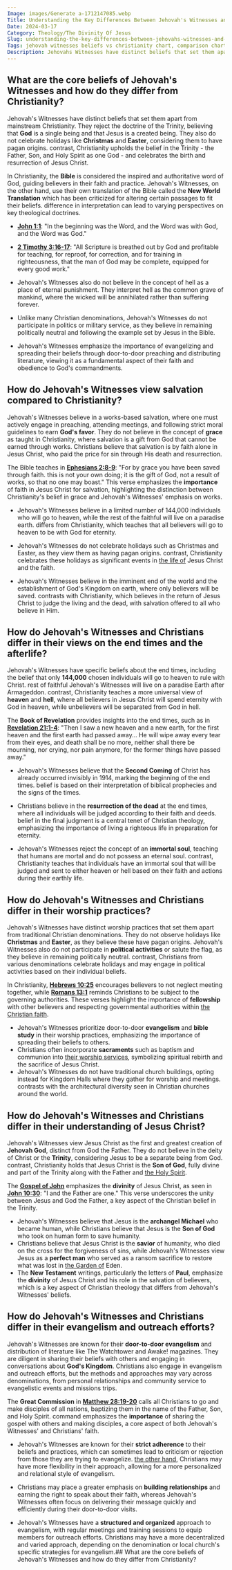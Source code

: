 ```yaml
---
Image: images/Generate a-1712147085.webp
Title: Understanding the Key Differences Between Jehovah's Witnesses and Christianity
Date: 2024-03-17
Category: Theology/The Divinity Of Jesus
Slug: understanding-the-key-differences-between-jehovahs-witnesses-and-christianity
Tags: jehovah witnesses beliefs vs christianity chart, comparison chart jehovah's witnesses vs christianity, christianity vs jehovah witness chart, christianity vs jehovah's witnesses chart, jehovah witness vs christianity comparison, what's the difference between jehovah witness and christianity, what is the difference between jehovah witness and christianity, what's the difference between christian and jehovah witness, theology, the divinity of jesus
Description: Jehovahs Witnesses have distinct beliefs that set them apart from mainstream Christianity They reject the doctrine of the Trinity believing that God is a single being and that Jesus is a created being They also do not celebrate holidays like Christmas and Easter considering them to have pagan origins contrast
---
```




## What are the core beliefs of Jehovah's Witnesses and how do they differ from Christianity?

Jehovah's Witnesses have distinct beliefs that set them apart from mainstream Christianity. They reject the doctrine of the Trinity, believing that **God** is a single being and that Jesus is a created being. They also do not celebrate holidays like **Christmas** and **Easter**, considering them to have pagan origins.  contrast, Christianity upholds the belief in the Trinity - the Father, Son, and Holy Spirit as one God - and celebrates the birth and resurrection of Jesus Christ.

In Christianity, the **Bible** is considered the inspired and authoritative word of God, guiding believers in their faith and practice. Jehovah's Witnesses, on the other hand, use their own translation of the Bible called the **New World Translation** which has been criticized for altering certain passages to fit their beliefs.  difference in interpretation can lead to varying perspectives on key theological doctrines.

* **[John 1:1](https://www.bibleref.com/John/1/John-1-1.html)**: "In the beginning was the Word, and the Word was with God, and the Word was God."
* **[2 Timothy 3:16-17](https://www.bibleref.com/2-Timothy/3/2-Timothy-3-16.html)**: "All Scripture is breathed out by God and profitable for teaching, for reproof, for correction, and for training in righteousness, that the man of God may be complete, equipped for every good work."

* Jehovah's Witnesses also do not believe in the concept of hell as a place of eternal punishment. They interpret hell as the common grave of mankind, where the wicked will be annihilated rather than suffering forever.
* Unlike many Christian denominations, Jehovah's Witnesses do not participate in politics or military service, as they believe in remaining politically neutral and following the example set by Jesus in the Bible.
* Jehovah's Witnesses emphasize the importance of evangelizing and spreading their beliefs through door-to-door preaching and distributing literature, viewing it as a fundamental aspect of their faith and obedience to God's commandments.

## How do Jehovah's Witnesses view salvation compared to Christianity?

Jehovah's Witnesses believe in a works-based salvation, where one must actively engage in preaching, attending meetings, and following strict moral guidelines to earn **God's favor**. They do not believe in the concept of **grace** as taught in Christianity, where salvation is a gift from God that cannot be earned through works. Christians believe that salvation is by faith alone in Jesus Christ, who paid the price for sin through His death and resurrection.

The Bible teaches in **[Ephesians 2:8-9](https://www.bibleref.com/Ephesians/2/Ephesians-2-8.html)**: "For by grace you have been saved through faith.  this is not your own doing; it is the gift of God, not a result of works, so that no one may boast." This verse emphasizes the **importance** of faith in Jesus Christ for salvation, highlighting the distinction between Christianity's belief in grace and Jehovah's Witnesses' emphasis on works.

- Jehovah's Witnesses believe in a limited number of 144,000 individuals who will go to heaven, while the rest of the faithful will live on a paradise earth.  differs from Christianity, which teaches that all believers will go to heaven to be with God for eternity.

- Jehovah's Witnesses do not celebrate holidays such as Christmas and Easter, as they view them as having pagan origins.  contrast, Christianity celebrates these holidays as significant events in [the life of](/uncovering-the-divine-journey-of-jesus-exploring-the-life-of-christ) Jesus Christ and the faith.

- Jehovah's Witnesses believe in the imminent end of the world and the establishment of God's Kingdom on earth, where only believers will be saved.  contrasts with Christianity, which believes in the return of Jesus Christ to judge the living and the dead, with salvation offered to all who believe in Him.

## How do Jehovah's Witnesses and Christians differ in their views on the end times and the afterlife?

Jehovah's Witnesses have specific beliefs about the end times, including the belief that only **144,000** chosen individuals will go to heaven to rule with Christ.  rest of faithful Jehovah's Witnesses will live on a paradise Earth after Armageddon.  contrast, Christianity teaches a more universal view of **heaven** and **hell**, where all believers in Jesus Christ will spend eternity with God in heaven, while unbelievers will be separated from God in hell.

The **Book of Revelation** provides insights into the end times, such as in **[Revelation 21:1-4](https://www.bibleref.com/Revelation/21/Revelation-21-1.html)**: "Then I saw a new heaven and a new earth, for the first heaven and the first earth had passed away... He will wipe away every tear from their eyes, and death shall be no more, neither shall there be mourning, nor crying, nor pain anymore, for the former things have passed away."

- Jehovah's Witnesses believe that the **Second Coming** of Christ has already occurred invisibly in 1914, marking the beginning of the end times.  belief is based on their interpretation of biblical prophecies and the signs of the times.

- Christians believe in the **resurrection of the dead** at the end times, where all individuals will be judged according to their faith and deeds.  belief in the final judgment is a central tenet of Christian theology, emphasizing the importance of living a righteous life in preparation for eternity.

- Jehovah's Witnesses reject the concept of an **immortal soul**, teaching that humans are mortal and do not possess an eternal soul.  contrast, Christianity teaches that individuals have an immortal soul that will be judged and sent to either heaven or hell based on their faith and actions during their earthly life.

## How do Jehovah's Witnesses and Christians differ in their worship practices?

Jehovah's Witnesses have distinct worship practices that set them apart from traditional Christian denominations. They do not observe holidays like **Christmas** and **Easter**, as they believe these have pagan origins. Jehovah's Witnesses also do not participate in **political activities** or salute the flag, as they believe in remaining politically neutral.  contrast, Christians from various denominations celebrate holidays and may engage in political activities based on their individual beliefs.

In Christianity, **[Hebrews 10:25](https://www.bibleref.com/Hebrews/10/Hebrews-10-25.html)** encourages believers to not neglect meeting together, while **[Romans 13:1](https://www.bibleref.com/Romans/13/Romans-13-1.html)** reminds Christians to be subject to the governing authorities. These verses highlight the importance of **fellowship** with other believers and respecting governmental authorities within [the Christian faith](/ultimate-guide-best-order-to-read-the-bible-for-beginners).

- Jehovah's Witnesses prioritize door-to-door **evangelism** and **bible study** in their worship practices, emphasizing the importance of spreading their beliefs to others.
- Christians often incorporate **sacraments** such as baptism and communion into [their worship services](/understanding-the-differences-between-messianic-judaism-and-christianity-a-comprehensive-guide), symbolizing spiritual rebirth and the sacrifice of Jesus Christ.
- Jehovah's Witnesses do not have traditional church buildings, opting instead for Kingdom Halls where they gather for worship and meetings.  contrasts with the architectural diversity seen in Christian churches around the world.

## How do Jehovah's Witnesses and Christians differ in their understanding of Jesus Christ?

Jehovah's Witnesses view Jesus Christ as the first and greatest creation of **Jehovah God**, distinct from God the Father. They do not believe in the deity of Christ or the **Trinity**, considering Jesus to be a separate being from God.  contrast, Christianity holds that Jesus Christ is the **Son of God**, fully divine and part of the Trinity along with the Father and [the Holy Spirit](/ultimate-guide-best-order-to-read-the-bible-for-beginners).

The **[Gospel of John](/ultimate-guide-best-order-to-read-the-bible-for-beginners)** emphasizes the **divinity** of Jesus Christ, as seen in **[John 10:30](https://www.bibleref.com/John/10/John-10-30.html)**: "I and the Father are one." This verse underscores the unity between Jesus and God the Father, a key aspect of the Christian belief in the Trinity.

- Jehovah's Witnesses believe that Jesus is the **archangel Michael** who became human, while Christians believe that Jesus is the **Son of God** who took on human form to save humanity.
- Christians believe that Jesus Christ is the **savior** of humanity, who died on the cross for the forgiveness of sins, while Jehovah's Witnesses view Jesus as a **perfect man** who served as a ransom sacrifice to restore what was lost in [the Garden of](/the-timeline-from-adam-and-eve-to-moses-unveiling-biblical-history-and-connections) Eden.
- The **New Testament** writings, particularly the letters of **Paul**, emphasize the **divinity** of Jesus Christ and his role in the salvation of believers, which is a key aspect of Christian theology that differs from Jehovah's Witnesses' beliefs.

## How do Jehovah's Witnesses and Christians differ in their evangelism and outreach efforts?

Jehovah's Witnesses are known for their **door-to-door evangelism** and distribution of literature like The Watchtower and Awake! magazines. They are diligent in sharing their beliefs with others and engaging in conversations about **God's Kingdom**. Christians also engage in evangelism and outreach efforts, but the methods and approaches may vary across denominations, from personal relationships and community service to evangelistic events and missions trips.

The **Great Commission** in **[Matthew 28:19-20](https://www.bibleref.com/Matthew/28/Matthew-28-19.html)** calls all Christians to go and make disciples of all nations, baptizing them in the name of the Father, Son, and Holy Spirit.  command emphasizes the **importance** of sharing the gospel with others and making disciples, a core aspect of both Jehovah's Witnesses' and Christians' faith.

- Jehovah's Witnesses are known for their **strict adherence** to their beliefs and practices, which can sometimes lead to criticism or rejection from those they are trying to evangelize.  [the other hand](/exploring-the-sacred-sites-of-bethany-and-jerusalem-a-christian-pilgrimage-guide), Christians may have more flexibility in their approach, allowing for a more personalized and relational style of evangelism.

- Christians may place a greater emphasis on **building relationships** and earning the right to speak about their faith, whereas Jehovah's Witnesses often focus on delivering their message quickly and efficiently during their door-to-door visits.

- Jehovah's Witnesses have a **structured and organized** approach to evangelism, with regular meetings and training sessions to equip members for outreach efforts. Christians may have a more decentralized and varied approach, depending on the denomination or local church's specific strategies for evangelism.## What are the core beliefs of Jehovah's Witnesses and how do they differ from Christianity?